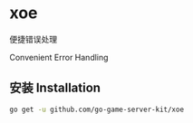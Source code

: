# xoe

便捷错误处理

Convenient Error Handling

## 安装 Installation

```bash
go get -u github.com/go-game-server-kit/xoe
```
